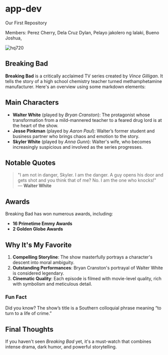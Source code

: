 # app-dev
Our First Repository


Members:
Perez Cherry,
Dela Cruz Dylan,
Pelayo jakolero ng lalaki,
Bueno Joshua, 

![hq720](https://github.com/user-attachments/assets/1fc108b6-2102-494a-a070-117710abea07)


## Breaking Bad

**Breaking Bad** is a critically acclaimed TV series created by *Vince Gilligan*. It tells the story of a high school chemistry teacher turned methamphetamine manufacturer. Here's an overview using some markdown elements:

## Main Characters
- **Walter White** (played by *Bryan Cranston*): The protagonist whose transformation from a mild-mannered teacher to a feared drug lord is at the heart of the show.
- **Jesse Pinkman** (played by *Aaron Paul*): Walter’s former student and business partner who brings chaos and emotion to the story.
- **Skyler White** (played by *Anna Gunn*): Walter's wife, who becomes increasingly suspicious and involved as the series progresses.

## Notable Quotes
> "I am not in danger, Skyler. I am the danger. A guy opens his door and gets shot and you think that of me? No. I am the one who knocks!"  
— **Walter White**

## Awards
Breaking Bad has won numerous awards, including:
- **16 Primetime Emmy Awards**
- **2 Golden Globe Awards**

## Why It's My Favorite

1. **Compelling Storyline**: The show masterfully portrays a character's descent into moral ambiguity.
2. **Outstanding Performances**: Bryan Cranston's portrayal of Walter White is considered legendary.
3. **Cinematic Quality**: Each episode is filmed with movie-level quality, rich with symbolism and meticulous detail.

### Fun Fact
Did you know? The show’s title is a Southern colloquial phrase meaning “to turn to a life of crime.”

## Final Thoughts
If you haven't seen *Breaking Bad* yet, it's a must-watch that combines intense drama, dark humor, and powerful storytelling.

